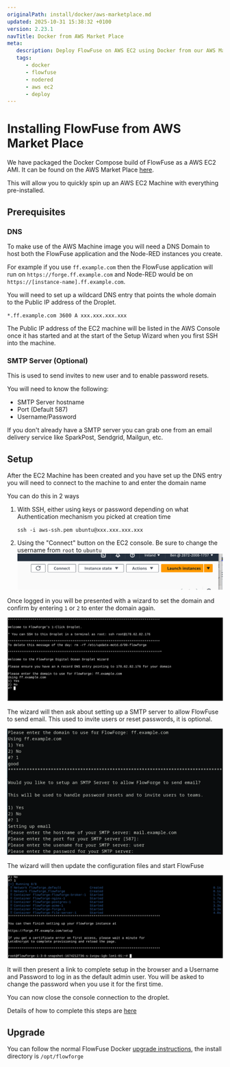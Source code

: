 ```yaml
---
originalPath: install/docker/aws-marketplace.md
updated: 2025-10-31 15:38:32 +0100
version: 2.23.1
navTitle: Docker from AWS Market Place
meta: 
   description: Deploy FlowFuse on AWS EC2 using Docker from our AWS Marketplace AMI. Setup DNS and optional SMTP for seamless management of applications and Node-RED instances.
   tags:
      - docker
      - flowfuse
      - nodered
      - aws ec2
      - deploy
---
```


# Installing FlowFuse from AWS Market Place

We have packaged the Docker Compose build of FlowFuse as a AWS EC2 AMI. It can be found on the AWS Market Place [here](https://aws.amazon.com/marketplace/pp/prodview-3ycrknfg67rug).

This will allow you to quickly spin up an AWS EC2 Machine with everything pre-installed.

## Prerequisites

### DNS

To make use of the AWS Machine image you will need a DNS Domain to host both the FlowFuse application and the Node-RED instances you create. 

For example if you use `ff.example.com` then the FlowFuse application will run on `https://forge.ff.example.com` and Node-RED would be on `https://[instance-name].ff.example.com`.

You will need to set up a wildcard DNS entry that points the whole domain to the Public IP address of the Droplet.

```
*.ff.example.com 3600 A xxx.xxx.xxx.xxx
```

The Public IP address of the EC2 machine will be listed in the AWS Console once it has started and at the start of the Setup Wizard when you first SSH into the machine.

### SMTP Server (Optional)

This is used to send invites to new user and to enable password resets.

You will need to know the following:

- SMTP Server hostname
- Port (Default 587)
- Username/Password

If you don't already have a SMTP server you can grab one from an email delivery service like SparkPost, Sendgrid, Mailgun, etc.

## Setup

After the EC2 Machine has been created and you have set up the DNS entry you will need to connect to the machine to and enter the domain name 

You can do this in 2 ways

1. With SSH, either using keys or password depending on what Authentication mechanism you picked at creation time
    ```
    ssh -i aws-ssh.pem ubuntu@xxx.xxx.xxx.xxx
    ```

2. Using the "Connect" button on the EC2 console. Be sure to change the username from `root` to `ubuntu`
     ![AWS EC2 Console](../images/aws-console-connect.png)

Once logged in you will be presented with a wizard to set the domain and confirm by entering `1` or `2` to enter the domain again.

![Digital Ocean Wizard](../images/do-wizard.png)

The wizard will then ask about setting up a SMTP server to allow FlowFuse to send email. This used to invite users or reset passwords, 
it is optional.

![Digital Ocean Wizard SMTP](../images/do-wizard-smtp.png)

The wizard will then update the configuration files and start FlowFuse

![Digital Ocean Direct to Setup](../images/do-direct-to-setup.png)


It will then present a link to complete setup in the browser and a Username and Password to log in as the default admin user. You will be asked to change the password when you use it for the first time.

You can now close the console connection to the droplet.

Details of how to complete this steps are [here](../first-run.md)

## Upgrade

You can follow the normal FlowFuse Docker [upgrade instructions](./README.md#upgrade), the install directory is `/opt/flowforge` 
